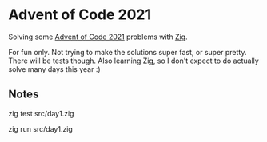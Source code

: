 # Advent of Code 2021

Solving some [Advent of Code 2021](https://adventofcode.com/) problems with [Zig](https://ziglang.org/).

For fun only. Not trying to make the solutions super fast, or super pretty. There will be tests though. Also learning Zig, so I don't expect to do actually solve many days this year :)

## Notes

zig test src/day1.zig

zig run src/day1.zig
